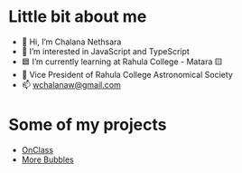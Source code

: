 # Little bit about me

- 👋 Hi, I’m Chalana Nethsara
- 👀 I’m interested in JavaScript and TypeScript
- 🟦 I’m currently learning at Rahula College - Matara 🟨
- 🚀 Vice President of Rahula College Astronomical Society
- 📫 wchalanaw@gmail.com

# Some of my projects

- [OnClass](https://onclass.glitch.me)
- [More Bubbles](https://morebubbles.netlify.app)
